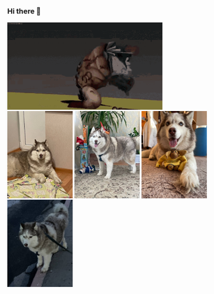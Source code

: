 ### Hi there 👋
<img src="https://github.com/kotvkaske/kotvkaske/blob/main/pudgedance-pudge.gif" alt="drawing" height="200"/> 
<img src="https://github.com/kotvkaske/kotvkaske/blob/main/luna4.jpeg" alt="drawing" height="200"/>
<img src="https://github.com/kotvkaske/kotvkaske/blob/main/luna2.jpeg" alt="drawing" height="200"/>
<img src="https://github.com/kotvkaske/kotvkaske/blob/main/luna 3.jpeg" alt="drawing" height="200"/>
<img src="https://github.com/kotvkaske/kotvkaske/blob/main/luna1.jpeg" alt="drawing" height="200"/>
